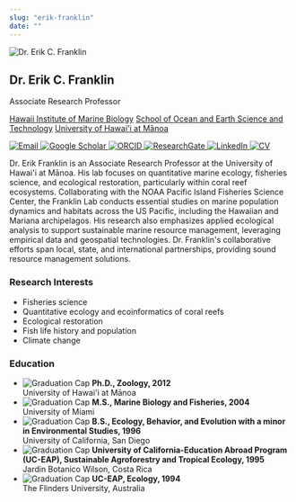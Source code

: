 ```yaml
---
slug: "erik-franklin"
date: ""
---
```

<link rel="stylesheet" href="/css/people.css">
<div class="container">
    <div class="left-column">
        <img src="/images/erik_franklin.jpeg" alt="Dr. Erik C. Franklin" class="img"/>
        <h2>Dr. Erik C. Franklin</h2>
        <div class="role">Associate Research Professor</div>
        <p>
         <a href="https://www.himb.hawaii.edu/">Hawaii Institute of Marine Biology</a> 
         <a href="https://www.soest.hawaii.edu/soestwp/">School of Ocean and Earth Science and Technology</a> 
         <a href="https://manoa.hawaii.edu/">University of Hawai'i at Mānoa</a>
        </p>
        <div class="contact">
            <div class="social-icons">
                <a href="mailto:erik.franklin@hawaii.edu">
                    <img src="/images/email.png" alt="Email" class="social-icon" />
                </a>
                <a href="https://scholar.google.com/citations?user=aPMTCK8AAAAJ&hl=en">
                    <img src="/images/google-scholar.png" alt="Google Scholar" class="social-icon" />
                </a>
                <a href="https://orcid.org/0000-0002-8660-3085">
                    <img src="/images/orcid.png" alt="ORCID" class="social-icon" />
                </a>
                <a href="https://www.researchgate.net/profile/Erik-Franklin">
                    <img src="/images/research-gate.png" alt="ResearchGate" class="social-icon" />
                </a>
                <a href="https://linkedin.com/in/erikfranklin">
                    <img src="/images/linkedin-icon.png" alt="LinkedIn" class="social-icon" />
                </a>
                <a href="/files/FranklinEC_cv.pdf">
                    <img src="/images/CV.png" alt="CV" class="social-icon" />
                </a>
            </div>
        </div>
        <div class="right-column">
            <p>Dr. Erik Franklin is an Associate Research Professor at the University of Hawai'i at Mānoa. His lab focuses on quantitative marine ecology, fisheries science, and ecological restoration, particularly within coral reef ecosystems. Collaborating with the NOAA Pacific Island Fisheries Science Center, the Franklin Lab conducts essential studies on marine population dynamics and habitats across the US Pacific, including the Hawaiian and Mariana archipelagos. His research also emphasizes applied ecological analysis to support sustainable marine resource management, leveraging empirical data and geospatial technologies. Dr. Franklin's collaborative efforts span local, state, and international partnerships, providing sound resource management solutions.</p>
        </div>
    </div>
</div>
<div class="interests-education">
    <div class="interests">
        <h3><strong>Research Interests</strong></h3>
        <ul>
            <li>Fisheries science</li>
            <li>Quantitative ecology and ecoinformatics of coral reefs</li>
            <li>Ecological restoration</li>
            <li>Fish life history and population</li>
            <li>Climate change</li>
        </ul>
    </div>
    <div class="education">
        <h3>Education</h3>
        <ul>
            <li>
                <img src="/images/graduation-cap.png" alt="Graduation Cap" class="graduation-icon" />
                <strong>Ph.D., Zoology, 2012</strong>
                <div class="university">University of Hawai'i at Mānoa</div>
            </li>
            <li>
                <img src="/images/graduation-cap.png" alt="Graduation Cap" class="graduation-icon" /> 
                <strong>M.S., Marine Biology and Fisheries, 2004</strong>
                <div class="university">University of Miami</div>
            </li>
            <li>
                <img src="/images/graduation-cap.png" alt="Graduation Cap" class="graduation-icon" /> 
                <strong>B.S., Ecology, Behavior, and Evolution with a minor in Environmental Studies, 1996</strong>
                <div class="university">University of California, San Diego</div>
            </li>
            <li>
                <img src="/images/graduation-cap.png" alt="Graduation Cap" class="graduation-icon" /> 
                <strong>University of California-Education Abroad Program (UC-EAP), Sustainable Agroforestry and Tropical Ecology, 1995</strong>
                <div class="university">Jardin Botanico Wilson, Costa Rica</div>
            </li>
            <li>
                <img src="/images/graduation-cap.png" alt="Graduation Cap" class="graduation-icon" /> 
                <strong>UC-EAP, Ecology, 1994</strong>
                <div class="university">The Flinders University, Australia</div>
            </li>
        </ul>
    </div>
</div>
